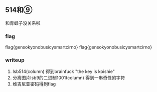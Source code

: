 ## 514和⑨

和青蛙子没关系啦



### flag

flag{gensokyonobusicysmartcirno}
flag{gensokyonobusicysmartcirno}


### writeup

1. lsb514(column) 得到brainfuck "the key is koishie"
2. 分离图片lsb9的二进制1001(column) 得到一串奇怪的字符
3. 维吉尼亚密码得到flag

